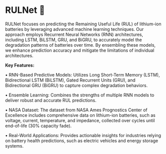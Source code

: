# **RULNet** 🔋

RULNet focuses on predicting the Remaining Useful Life (RUL) of lithium-ion batteries by leveraging advanced machine learning techniques. Our approach employs Recurrent Neural Networks (RNN) architectures, including LSTM, BiLSTM, GRU, and BiGRU, to accurately model the degradation patterns of batteries over time. By ensembling these models, we enhance prediction accuracy and mitigate the limitations of individual architectures.

**Key Features:**

  • RNN-Based Predictive Models: Utilizes Long Short-Term Memory (LSTM), Bidirectional LSTM (BiLSTM), Gated Recurrent Units (GRU), and Bidirectional GRU (BiGRU) to capture complex degradation behaviors.
  
  • Ensemble Learning: Combines the strengths of multiple RNN models to deliver robust and accurate RUL predictions.
  
  • NASA Dataset: The dataset from NASA Ames Prognostics Center of Excellence includes comprehensive data on lithium-ion batteries, such as voltage, current, temperature, and impedance, collected over cycles until end-of-life (30% capacity fade).
  
  • Real-World Applications: Provides actionable insights for industries relying on battery health predictions, such as electric vehicles and energy storage systems.
